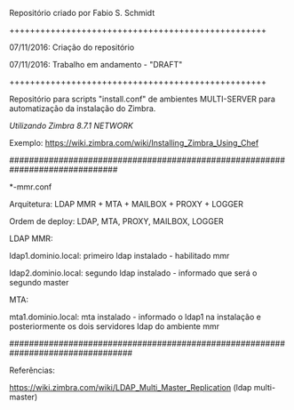Repositório criado por Fabio S. Schmidt

++++++++++++++++++++++++++++++++++++++++++++++++++

07/11/2016: Criação do repositório

07/11/2016: Trabalho em andamento - "DRAFT"


++++++++++++++++++++++++++++++++++++++++++++++++++

Repositório para scripts "install.conf" de ambientes MULTI-SERVER para automatização da instalação do Zimbra.

*Utilizando Zimbra 8.7.1 NETWORK*

Exemplo: https://wiki.zimbra.com/wiki/Installing_Zimbra_Using_Chef

##############################################################################

*-mmr.conf

Arquitetura: LDAP MMR + MTA + MAILBOX + PROXY + LOGGER

Ordem de deploy: LDAP, MTA, PROXY, MAILBOX, LOGGER

LDAP MMR:

ldap1.dominio.local: primeiro ldap instalado - habilitado mmr

ldap2.dominio.local: segundo ldap instalado - informado que será o segundo master

MTA:

mta1.dominio.local: mta instalado - informado o ldap1 na instalação e posteriormente os dois servidores ldap do ambiente mmr


#################################################################################



Referências:

https://wiki.zimbra.com/wiki/LDAP_Multi_Master_Replication (ldap multi-master)

